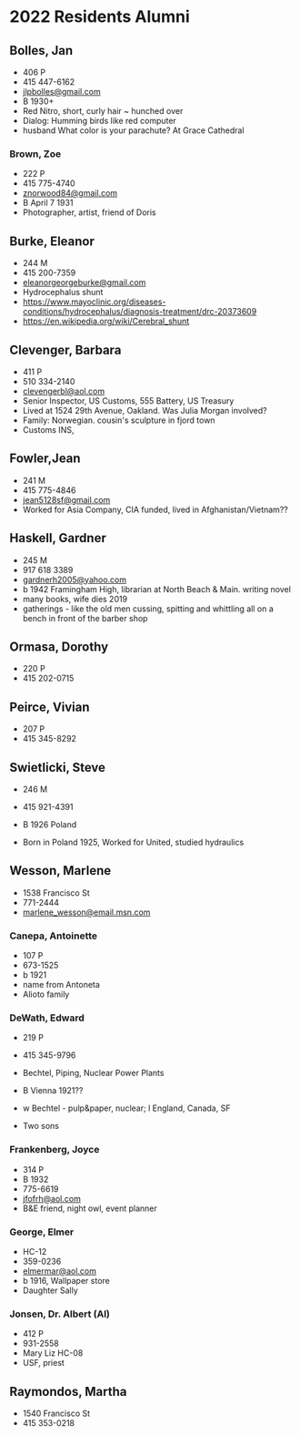 # 2022 Residents Alumni

## Bolles, Jan

* 406 P
* 415 447-6162
* jlpbolles@gmail.com
* B 1930+
* Red Nitro, short, curly hair ~ hunched over
* Dialog: Humming birds like red computer
* husband What color is your parachute? At Grace Cathedral

### Brown, Zoe

* 222 P
* 415 775-4740
* znorwood84@gmail.com
* B April 7 1931
* Photographer, artist, friend of Doris

## Burke, Eleanor

* 244 M
* 415 200-7359
* eleanorgeorgeburke@gmail.com
* Hydrocephalus shunt
* https://www.mayoclinic.org/diseases-conditions/hydrocephalus/diagnosis-treatment/drc-20373609
* https://en.wikipedia.org/wiki/Cerebral_shunt


## Clevenger, Barbara

* 411 P
* 510 334-2140
* clevengerbl@aol.com
* Senior Inspector, US Customs, 555 Battery, US Treasury
* Lived at 1524 29th Avenue, Oakland. Was Julia Morgan involved?
* Family: Norwegian. cousin's sculpture in fjord town
* Customs INS,

## Fowler,Jean

* 241 M
* 415 775-4846
* jean5128sf@gmail.com
* Worked for Asia Company, CIA funded, lived in Afghanistan/Vietnam??

## Haskell, Gardner

* 245 M
* 917 618 3389
* gardnerh2005@yahoo.com
* b 1942 Framingham High, librarian at North Beach & Main. writing novel
* many books, wife dies 2019
* gatherings - like the old men cussing, spitting and whittling all on a bench in front of the barber shop

## Ormasa, Dorothy

* 220 P
* 415 202-0715

## Peirce, Vivian

* 207 P
* 415 345-8292

## Swietlicki, Steve

* 246 M
* 415 921-4391

* B 1926 Poland
* Born in Poland 1925, Worked for United, studied hydraulics

## Wesson, Marlene

* 1538 Francisco St
* 771-2444
* marlene_wesson@email.msn.com


### Canepa, Antoinette

* 107 P
* 673-1525
* b 1921
* name from Antoneta
* Alioto family

### DeWath, Edward

* 219 P
* 415 345-9796

* Bechtel, Piping, Nuclear Power Plants
* B Vienna 1921??
* w Bechtel - pulp&paper, nuclear; l England, Canada, SF
* Two sons

### Frankenberg, Joyce

* 314 P
* B 1932
* 775-6619
* jfofrh@aol.com
* B&E friend, night owl, event planner

### George, Elmer

* HC-12
* 359-0236
* elmermar@aol.com
* b 1916, Wallpaper store
* Daughter Sally

### Jonsen, Dr. Albert (Al)

* 412 P
* 931-2558
* Mary Liz HC-08
* USF, priest


## Raymondos, Martha

* 1540 Francisco St
* 415 353-0218
